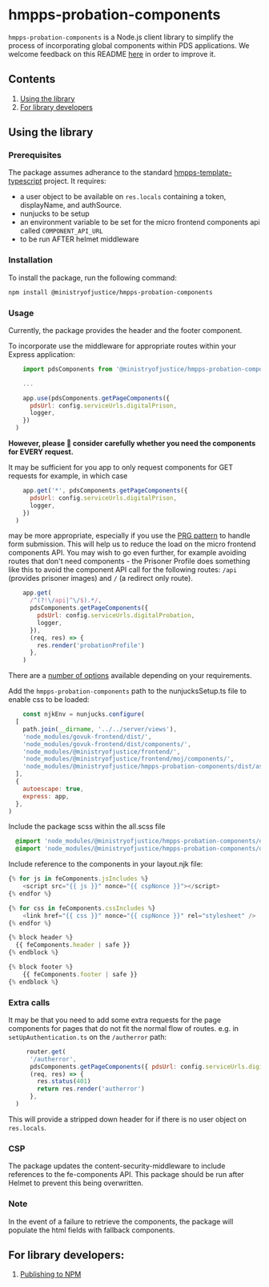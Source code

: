 # hmpps-probation-components

`hmpps-probation-components` is a Node.js client library to simplify the process of incorporating global components 
within PDS applications. We welcome feedback on this README [here](https://moj.enterprise.slack.com/archives/C04JFG3QJE6)
in order to improve it.

## Contents

1. [Using the library](#using-the-library)
2. [For library developers](#for-library-developers)


## Using the library

### Prerequisites

The package assumes adherance to the standard [hmpps-template-typescript](https://github.com/ministryofjustice/hmpps-template-typescript) project.
It requires:
 - a user object to be available on `res.locals` containing a token, displayName, and authSource.
 - nunjucks to be setup
 - an environment variable to be set for the micro frontend components api called `COMPONENT_API_URL`
 - to be run AFTER helmet middleware

### Installation

To install the package, run the following command:

```bash
npm install @ministryofjustice/hmpps-probation-components
```

### Usage

Currently, the package provides the header and the footer component.

To incorporate use the middleware for appropriate routes within your Express application:

```javascript
    import pdsComponents from '@ministryofjustice/hmpps-probation-components'

    ...

    app.use(pdsComponents.getPageComponents({
      pdsUrl: config.serviceUrls.digitalPrison,
      logger,
    })
  )
```

**However, please 🙏 consider carefully whether you need the components for EVERY request.**

It may be sufficient for you app to only request components for GET requests for example, in which case

```javascript
    app.get('*', pdsComponents.getPageComponents({
      pdsUrl: config.serviceUrls.digitalPrison,
      logger,
    })
  )
```

may be more appropriate, especially if you use the [PRG pattern](https://en.wikipedia.org/wiki/Post/Redirect/Get) to
handle form submission. This will help us to reduce the load on the micro frontend components API. You may wish to
go even further, for example avoiding routes that don't need components - the Prisoner Profile does
something like this to avoid the component API call for the following routes: `/api` (provides prisoner images) and `/` 
(a redirect only route).

```javascript
    app.get(
      /^(?!\/api|^\/$).*/,
      pdsComponents.getPageComponents({
        pdsUrl: config.serviceUrls.digitalProbation,
        logger,
      }),
      (req, res) => {
        res.render('probationProfile')
      },
    )
```

There are a [number of options](./src/index.ts) available depending on your requirements.

Add the `hmpps-probation-components` path to the nunjucksSetup.ts file to enable css to be loaded:

```javascript
    const njkEnv = nunjucks.configure(
  [
    path.join(__dirname, '../../server/views'),
    'node_modules/govuk-frontend/dist/',
    'node_modules/govuk-frontend/dist/components/',
    'node_modules/@ministryofjustice/frontend/',
    'node_modules/@ministryofjustice/frontend/moj/components/',
    'node_modules/@ministryofjustice/hmpps-probation-components/dist/assets/',
  ],
  {
    autoescape: true,
    express: app,
  },
)
```

Include the package scss within the all.scss file
```scss
  @import 'node_modules/@ministryofjustice/hmpps-probation-components/dist/assets/footer';
  @import 'node_modules/@ministryofjustice/hmpps-probation-components/dist/assets/header';
```

Include reference to the components in your layout.njk file:

```typescript
{% for js in feComponents.jsIncludes %}
    <script src="{{ js }}" nonce="{{ cspNonce }}"></script>
{% endfor %}

{% for css in feComponents.cssIncludes %}
    <link href="{{ css }}" nonce="{{ cspNonce }}" rel="stylesheet" />
{% endfor %}
```
```typescript
{% block header %}
  {{ feComponents.header | safe }}
{% endblock %}
```
```typescript
{% block footer %}
    {{ feComponents.footer | safe }}
{% endblock %}
```

### Extra calls

It may be that you need to add some extra requests for the page components for pages that do not fit the normal flow 
of routes. e.g. in `setUpAuthentication.ts` on the `/autherror` path:

```javascript
     router.get(
      '/autherror',
      pdsComponents.getPageComponents({ pdsUrl: config.serviceUrls.digitalProbation }),
      (req, res) => {
        res.status(401)
        return res.render('autherror')
      },
  )
```

This will provide a stripped down header for if there is no user object on `res.locals`.

### CSP

The package updates the content-security-middleware to include references to the fe-components API. This package should 
be run after Helmet to prevent this being overwritten.

### Note

In the event of a failure to retrieve the components, the package will populate the html fields with fallback components.


## For library developers:

1. [Publishing to NPM](readme/publishing.md)
